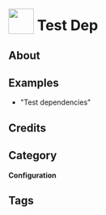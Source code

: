 # <img src="https://raw.githack.com/FortAwesome/Font-Awesome/master/svgs/solid/robot.svg" card_color="#40DBB0" width="50" height="50" style="vertical-align:bottom"/> Test Dep


## About


## Examples
* "Test dependencies"

## Credits


## Category
**Configuration**

## Tags

